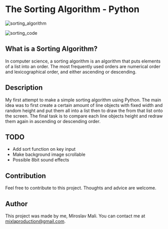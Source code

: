 # The Sorting Algorithm - Python

![sorting_algorithm](https://user-images.githubusercontent.com/68731924/135641654-792b09c0-edcc-4e27-800b-cc494b23acec.gif)

![sorting_code](https://user-images.githubusercontent.com/68731924/135641663-28330a2b-03cf-4a73-b7ed-f679198d0267.gif)

## What is a Sorting Algorithm?
In computer science, a sorting algorithm is an algorithm that puts elements of a list into an order. The most frequently used orders are numerical order and lexicographical order, and either ascending or descending.

## Description
My first attempt to make a simple sorting algorithm using Python. The main idea was to first create a certain amount of line objects with fixed width and random height and put them all into a list then to draw the from that list onto the screen. The final task is to compare each line objects height and redraw them again in ascending or descending order.

## TODO
- Add sort function on key input
- Make background image scrollable
- Possible 8bit sound effects

## Contribution
Feel free to contribute to this project. Thoughts and advice are welcome.

## Author
This project was made by me, Miroslav Mali. You can contact me at mixlaproduction@gmail.com.


